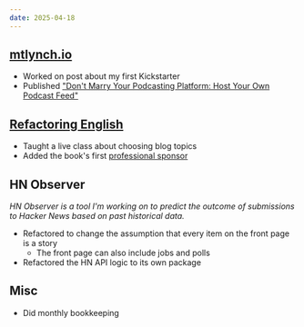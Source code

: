 ```yaml
---
date: 2025-04-18
---
```


## [mtlynch.io](https://mtlynch.io)

- Worked on post about my first Kickstarter
- Published ["Don't Marry Your Podcasting Platform: Host Your Own Podcast Feed"](https://mtlynch.io/notes/bunny-podcast-feed/)

## [Refactoring English](https://refactoringenglish.com)

- Taught a live class about choosing blog topics
- Added the book's first [professional sponsor](https://refactoringenglish.com/#professional-sponsors)

## HN Observer

_HN Observer is a tool I'm working on to predict the outcome of submissions to Hacker News based on past historical data._

- Refactored to change the assumption that every item on the front page is a story
  - The front page can also include jobs and polls
- Refactored the HN API logic to its own package

## Misc

- Did monthly bookkeeping
